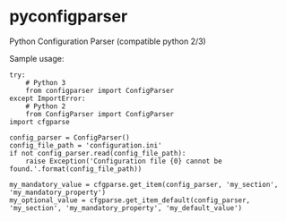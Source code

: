 # pyconfigparser
Python Configuration Parser (compatible python 2/3)

Sample usage:

    try:
        # Python 3
        from configparser import ConfigParser
    except ImportError:
        # Python 2
        from ConfigParser import ConfigParser
    import cfgparse

    config_parser = ConfigParser()
    config_file_path = 'configuration.ini'
    if not config_parser.read(config_file_path):
        raise Exception('Configuration file {0} cannot be found.'.format(config_file_path))

    my_mandatory_value = cfgparse.get_item(config_parser, 'my_section', 'my_mandatory_property')
    my_optional_value = cfgparse.get_item_default(config_parser, 'my_section', 'my_mandatory_property', 'my_default_value')
